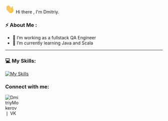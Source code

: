 <img src="https://raw.githubusercontent.com/ABSphreak/ABSphreak/master/gifs/Hi.gif" width="30px"> Hi there , I'm Dmitriy.

### ⚡ About Me :
- 💬 I’m working as a fullstack QA Engineer
- 🌱 I’m currently learning Java and Scala
---

### 💻 My Skills:
[![My Skills](https://skillicons.dev/icons?i=scala,java,cs,selenium,gherkin,gitlab,grafana,mysql,postgresql,postman,figma&theme=dark)](https://skillicons.dev)

### Connect with me:

[<img align="left" alt="DmitriyMokerov ❘ VK" width="45px" src="https://cdn.jsdelivr.net/npm/simple-icons@v3/icons/vk.svg" />][vk]

<br />

[vk]: https://vk.com/plazmus777
